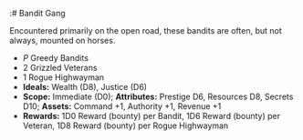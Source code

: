 :# Bandit Gang

Encountered primarily on the open road, these bandits are often, but not
always, mounted on horses.

  - *P* Greedy Bandits
  - 2 Grizzled Veterans
  - 1 Rogue Highwayman
  - **Ideals:** Wealth (D8), Justice (D6)
  - **Scope:** Immediate (D0); **Attributes:** Prestige D6, Resources
    D8, Secrets D10; **Assets:** Command +1, Authority +1, Revenue +1
  - **Rewards:** 1D0 Reward (bounty) per Bandit, 1D6 Reward (bounty) per
    Veteran, 1D8 Reward (bounty) per Rogue Highwayman


